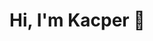 <h1>Hi, I'm Kacper 👋</h1>

<br>

<!--<a href="https://www.buymeacoffee.com/lut3k" target="_blank"><img src="https://cdn.buymeacoffee.com/buttons/v2/default-yellow.png" alt="Buy Me A Coffee" style="height: 60px !important;width: 217px !important;" ></a>-->

<!--<img src="https://github-readme-stats.vercel.app/api?username=lut3k-IT&show_icons=true&theme=github_dark_dimmed" width="400"/>-->
<!--<img src="https://github-readme-stats.vercel.app/api/top-langs/?username=lut3k-IT&theme=github_dark_dimmed&layout=compact" width="300"/>-->


<!--
**lut3k-IT/lut3k-IT** is a ✨ _special_ ✨ repository because its `README.md` (this file) appears on your GitHub profile.

Here are some ideas to get you started:

- 🔭 I’m currently working on ...
- 🌱 I’m currently learning ...
- 👯 I’m looking to collaborate on ...
- 🤔 I’m looking for help with ...
- 💬 Ask me about ...
- 📫 How to reach me: ...
- 😄 Pronouns: ...
- ⚡ Fun fact: ...
-->
